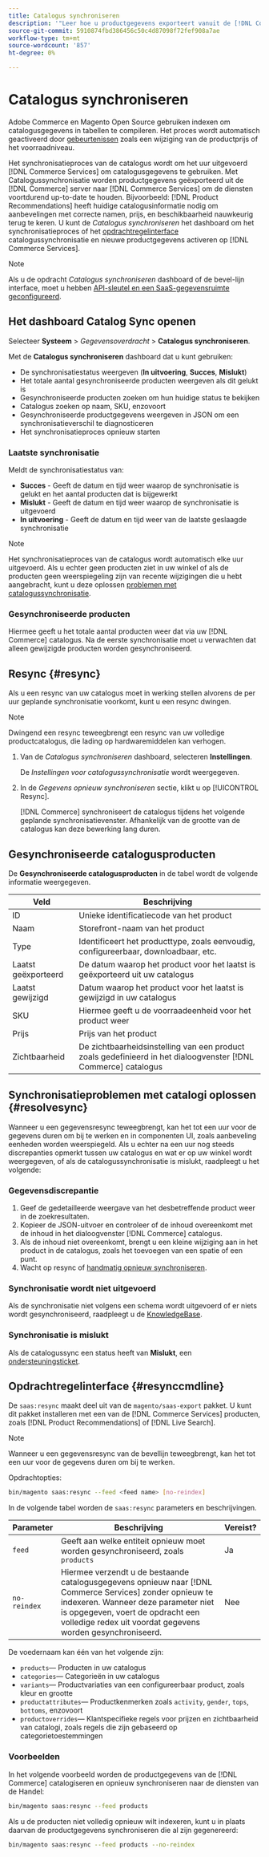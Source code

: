 ```yaml
---
title: Catalogus synchroniseren
description: '"Leer hoe u productgegevens exporteert vanuit de [!DNL Commerce] server naar [!DNL Commerce Services] om de diensten voortdurend up-to-date te houden."'
source-git-commit: 5910874fbd386456c50c4d87098f72fef908a7ae
workflow-type: tm+mt
source-wordcount: '857'
ht-degree: 0%

---
```


# Catalogus synchroniseren

Adobe Commerce en Magento Open Source gebruiken indexen om catalogusgegevens in tabellen te compileren. Het proces wordt automatisch geactiveerd door [gebeurtenissen](https://docs.magento.com/user-guide/system/index-management-events.html) zoals een wijziging van de productprijs of het voorraadniveau.

Het synchronisatieproces van de catalogus wordt om het uur uitgevoerd [!DNL Commerce Services] om catalogusgegevens te gebruiken. Met Catalogussynchronisatie worden productgegevens geëxporteerd uit de [!DNL Commerce] server naar [!DNL Commerce Services] om de diensten voortdurend up-to-date te houden. Bijvoorbeeld: [!DNL Product Recommendations] heeft huidige catalogusinformatie nodig om aanbevelingen met correcte namen, prijs, en beschikbaarheid nauwkeurig terug te keren. U kunt de _Catalogus synchroniseren_ het dashboard om het synchronisatieproces of het [opdrachtregelinterface](#resynccmdline) catalogussynchronisatie en nieuwe productgegevens activeren op [!DNL Commerce Services].

>[!NOTE]
>
> Als u de opdracht _Catalogus synchroniseren_ dashboard of de bevel-lijn interface, moet u hebben [API-sleutel en een SaaS-gegevensruimte geconfigureerd](saas.md).

## Het dashboard Catalog Sync openen

Selecteer **Systeem** > _Gegevensoverdracht_ > **Catalogus synchroniseren**.

Met de **Catalogus synchroniseren** dashboard dat u kunt gebruiken:

- De synchronisatiestatus weergeven (**In uitvoering**, **Succes**, **Mislukt**)
- Het totale aantal gesynchroniseerde producten weergeven als dit gelukt is
- Gesynchroniseerde producten zoeken om hun huidige status te bekijken
- Catalogus zoeken op naam, SKU, enzovoort
- Gesynchroniseerde productgegevens weergeven in JSON om een synchronisatieverschil te diagnosticeren
- Het synchronisatieproces opnieuw starten

### Laatste synchronisatie

Meldt de synchronisatiestatus van:

- **Succes** - Geeft de datum en tijd weer waarop de synchronisatie is gelukt en het aantal producten dat is bijgewerkt
- **Mislukt** - Geeft de datum en tijd weer waarop de synchronisatie is uitgevoerd
- **In uitvoering** - Geeft de datum en tijd weer van de laatste geslaagde synchronisatie

>[!NOTE]
>
> Het synchronisatieproces van de catalogus wordt automatisch elke uur uitgevoerd. Als u echter geen producten ziet in uw winkel of als de producten geen weerspiegeling zijn van recente wijzigingen die u hebt aangebracht, kunt u deze oplossen [problemen met catalogussynchronisatie](#resolvesync).

### Gesynchroniseerde producten

Hiermee geeft u het totale aantal producten weer dat via uw [!DNL Commerce] catalogus. Na de eerste synchronisatie moet u verwachten dat alleen gewijzigde producten worden gesynchroniseerd.

## Resync {#resync}

Als u een resync van uw catalogus moet in werking stellen alvorens de per uur geplande synchronisatie voorkomt, kunt u een resync dwingen.

>[!NOTE]
>
> Dwingend een resync teweegbrengt een resync van uw volledige productcatalogus, die lading op hardwaremiddelen kan verhogen.

1. Van de _Catalogus synchroniseren_ dashboard, selecteren **Instellingen**.

   De _Instellingen voor catalogussynchronisatie_ wordt weergegeven.

1. In de _Gegevens opnieuw synchroniseren_ sectie, klikt u op [!UICONTROL Resync].

   [!DNL Commerce] synchroniseert de catalogus tijdens het volgende geplande synchronisatievenster. Afhankelijk van de grootte van de catalogus kan deze bewerking lang duren.

## Gesynchroniseerde catalogusproducten

De **Gesynchroniseerde catalogusproducten** in de tabel wordt de volgende informatie weergegeven.

| Veld | Beschrijving |
|---|---|
| ID | Unieke identificatiecode van het product |
| Naam | Storefront-naam van het product |
| Type | Identificeert het producttype, zoals eenvoudig, configureerbaar, downloadbaar, etc. |
| Laatst geëxporteerd | De datum waarop het product voor het laatst is geëxporteerd uit uw catalogus |
| Laatst gewijzigd | Datum waarop het product voor het laatst is gewijzigd in uw catalogus |
| SKU | Hiermee geeft u de voorraadeenheid voor het product weer |
| Prijs | Prijs van het product |
| Zichtbaarheid | De zichtbaarheidsinstelling van een product zoals gedefinieerd in het dialoogvenster [!DNL Commerce] catalogus |

## Synchronisatieproblemen met catalogi oplossen {#resolvesync}

Wanneer u een gegevensresync teweegbrengt, kan het tot een uur voor de gegevens duren om bij te werken en in componenten UI, zoals aanbeveling eenheden worden weerspiegeld. Als u echter na een uur nog steeds discrepanties opmerkt tussen uw catalogus en wat er op uw winkel wordt weergegeven, of als de catalogussynchronisatie is mislukt, raadpleegt u het volgende:

### Gegevensdiscrepantie

1. Geef de gedetailleerde weergave van het desbetreffende product weer in de zoekresultaten.
1. Kopieer de JSON-uitvoer en controleer of de inhoud overeenkomt met de inhoud in het dialoogvenster [!DNL Commerce] catalogus.
1. Als de inhoud niet overeenkomt, brengt u een kleine wijziging aan in het product in de catalogus, zoals het toevoegen van een spatie of een punt.
1. Wacht op resync of [handmatig opnieuw synchroniseren](#resync).

### Synchronisatie wordt niet uitgevoerd

Als de synchronisatie niet volgens een schema wordt uitgevoerd of er niets wordt gesynchroniseerd, raadpleegt u de [KnowledgeBase](https://support.magento.com/hc/en-us/articles/360042224851).

### Synchronisatie is mislukt

Als de catalogussync een status heeft van **Mislukt**, een [ondersteuningsticket](https://support.magento.com/hc/en-us/articles/360019088251).

## Opdrachtregelinterface {#resynccmdline}

De `saas:resync` maakt deel uit van de `magento/saas-export` pakket. U kunt dit pakket installeren met een van de [!DNL Commerce Services] producten, zoals [!DNL Product Recommendations] of [!DNL Live Search].

>[!NOTE]
>
> Wanneer u een gegevensresync van de bevellijn teweegbrengt, kan het tot een uur voor de gegevens duren om bij te werken.

Opdrachtopties:

```bash
bin/magento saas:resync --feed <feed name> [no-reindex]
```

In de volgende tabel worden de `saas:resync` parameters en beschrijvingen.

| Parameter | Beschrijving | Vereist? |
|---| ---| ---|
| `feed` | Geeft aan welke entiteit opnieuw moet worden gesynchroniseerd, zoals `products` | Ja |
| `no-reindex` | Hiermee verzendt u de bestaande catalogusgegevens opnieuw naar [!DNL Commerce Services] zonder opnieuw te indexeren. Wanneer deze parameter niet is opgegeven, voert de opdracht een volledige redex uit voordat gegevens worden gesynchroniseerd. | Nee |

De voedernaam kan één van het volgende zijn:

- `products`— Producten in uw catalogus
- `categories`— Categorieën in uw catalogus
- `variants`— Productvariaties van een configureerbaar product, zoals kleur en grootte
- `productattributes`— Productkenmerken zoals `activity`, `gender`, `tops`, `bottoms`, enzovoort
- `productoverrides`— Klantspecifieke regels voor prijzen en zichtbaarheid van catalogi, zoals regels die zijn gebaseerd op categorietoestemmingen

### Voorbeelden

In het volgende voorbeeld worden de productgegevens van de [!DNL Commerce] catalogiseren en opnieuw synchroniseren naar de diensten van de Handel:

```bash
bin/magento saas:resync --feed products
```

Als u de producten niet volledig opnieuw wilt indexeren, kunt u in plaats daarvan de productgegevens synchroniseren die al zijn gegenereerd:

```bash
bin/magento saas:resync --feed products --no-reindex
```
